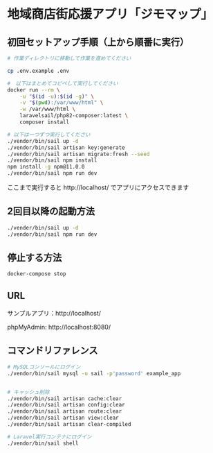 # 地域商店街応援アプリ「ジモマップ」

## 初回セットアップ手順（上から順番に実行）

```sh
# 作業ディレクトリに移動して作業を進めてください 

cp .env.example .env

#　以下はまとめてコピペして実行してください
docker run --rm \
    -u "$(id -u):$(id -g)" \
    -v "$(pwd):/var/www/html" \
    -w /var/www/html \
    laravelsail/php82-composer:latest \
    composer install

# 以下は一つずつ実行してください
./vendor/bin/sail up -d
./vendor/bin/sail artisan key:generate
./vendor/bin/sail artisan migrate:fresh --seed
./vendor/bin/sail npm install
npm install -g npm@11.0.0
./vendor/bin/sail npm run dev
```


ここまで実行すると http://localhost/ でアプリにアクセスできます

## 2回目以降の起動方法

```sh
./vender/bin/sail up -d
./vendor/bin/sail npm run dev
```

## 停止する方法

```sh
docker-compose stop
```

## URL
サンプルアプリ：http://localhost/

phpMyAdmin: http://localhost:8080/

## コマンドリファレンス

```sh
# MySQLコンソールにログイン
./vendor/bin/sail mysql -u sail -p'password' example_app


# キャッシュ削除
./vendor/bin/sail artisan cache:clear
./vendor/bin/sail artisan config:clear
./vendor/bin/sail artisan route:clear
./vendor/bin/sail artisan view:clear
./vendor/bin/sail artisan clear-compiled

# Laravel実行コンテナにログイン
./vendor/bin/sail shell

```
